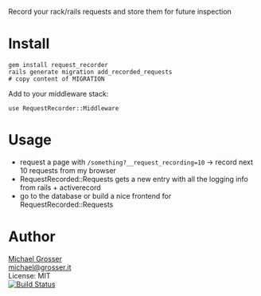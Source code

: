Record your rack/rails requests and store them for future inspection

Install
=======

    gem install request_recorder
    rails generate migration add_recorded_requests
    # copy content of MIGRATION

Add to your middleware stack:

    use RequestRecorder::Middleware

Usage
=====

 - request a page with `/something?__request_recording=10` -> record next 10 requests from my browser
 - RequestRecorded::Requests gets a new entry with all the logging info from rails + activerecord
 - go to the database or build a nice frontend for RequestRecorded::Requests

Author
======
[Michael Grosser](http://grosser.it)<br/>
michael@grosser.it<br/>
License: MIT<br/>
[![Build Status](https://travis-ci.org/grosser/request_recorder.png)](https://travis-ci.org/grosser/request_recorder)
